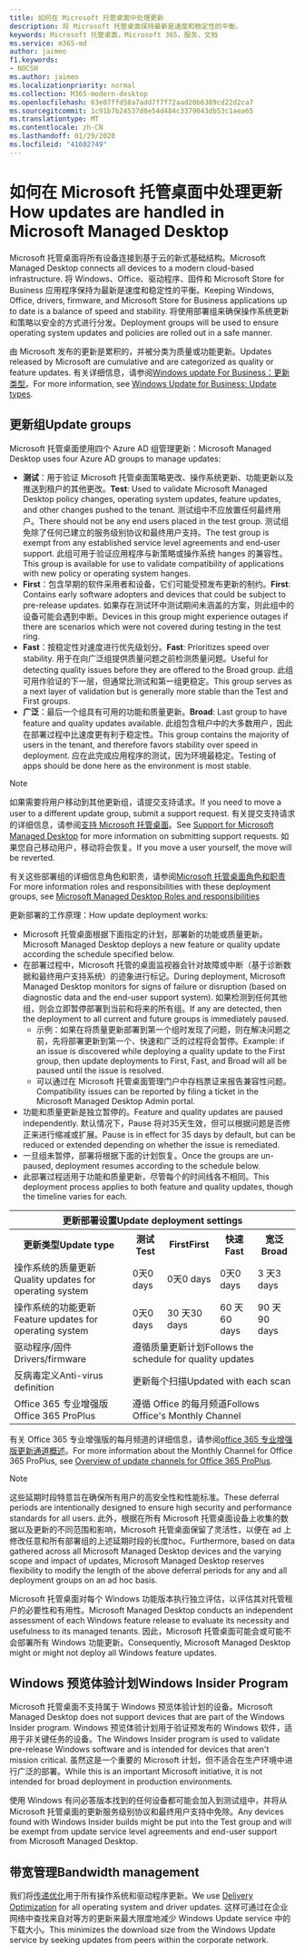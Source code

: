 ```yaml
---
title: 如何在 Microsoft 托管桌面中处理更新
description: 将 Microsoft 托管桌面保持最新是速度和稳定性的平衡。
keywords: Microsoft 托管桌面，Microsoft 365，服务，文档
ms.service: m365-md
author: jaimeo
f1.keywords:
- NOCSH
ms.author: jaimeo
ms.localizationpriority: normal
ms.collection: M365-modern-desktop
ms.openlocfilehash: 63e07ffd58a7add7f7f72aad20b6389cd22d2ca7
ms.sourcegitcommit: 1c91b7b24537d0e54d484c3379043db53c1aea65
ms.translationtype: MT
ms.contentlocale: zh-CN
ms.lasthandoff: 01/29/2020
ms.locfileid: "41602749"
---
```

# <a name="how-updates-are-handled-in-microsoft-managed-desktop"></a><span data-ttu-id="becf3-104">如何在 Microsoft 托管桌面中处理更新</span><span class="sxs-lookup"><span data-stu-id="becf3-104">How updates are handled in Microsoft Managed Desktop</span></span>


<!--This topic is the target for a "Learn more" link in the Admin Portal (aka.ms/update-rings); do not delete.-->

<!--Update management -->

<span data-ttu-id="becf3-105">Microsoft 托管桌面将所有设备连接到基于云的新式基础结构。</span><span class="sxs-lookup"><span data-stu-id="becf3-105">Microsoft Managed Desktop connects all devices to a modern cloud-based infrastructure.</span></span> <span data-ttu-id="becf3-106">将 Windows、Office、驱动程序、固件和 Microsoft Store for Business 应用程序保持为最新是速度和稳定性的平衡。</span><span class="sxs-lookup"><span data-stu-id="becf3-106">Keeping Windows, Office, drivers, firmware, and Microsoft Store for Business applications up to date is a balance of speed and stability.</span></span> <span data-ttu-id="becf3-107">将使用部署组来确保操作系统更新和策略以安全的方式进行分发。</span><span class="sxs-lookup"><span data-stu-id="becf3-107">Deployment groups will be used to ensure operating system updates and policies are rolled out in a safe manner.</span></span> 

<span data-ttu-id="becf3-108">由 Microsoft 发布的更新是累积的，并被分类为质量或功能更新。</span><span class="sxs-lookup"><span data-stu-id="becf3-108">Updates released by Microsoft are cumulative and are categorized as quality or feature updates.</span></span>
<span data-ttu-id="becf3-109">有关详细信息，请参阅[Windows update For Business：更新类型](https://docs.microsoft.com/windows/deployment/update/waas-manage-updates-wufb#update-types)。</span><span class="sxs-lookup"><span data-stu-id="becf3-109">For more information, see [Windows Update for Business: Update types](https://docs.microsoft.com/windows/deployment/update/waas-manage-updates-wufb#update-types).</span></span> 

## <a name="update-groups"></a><span data-ttu-id="becf3-110">更新组</span><span class="sxs-lookup"><span data-stu-id="becf3-110">Update groups</span></span>

<span data-ttu-id="becf3-111">Microsoft 托管桌面使用四个 Azure AD 组管理更新：</span><span class="sxs-lookup"><span data-stu-id="becf3-111">Microsoft Managed Desktop uses four Azure AD groups to manage updates:</span></span>

- <span data-ttu-id="becf3-112">**测试**：用于验证 Microsoft 托管桌面策略更改、操作系统更新、功能更新以及推送到租户的其他更改。</span><span class="sxs-lookup"><span data-stu-id="becf3-112">**Test**: Used to validate Microsoft Managed Desktop policy changes, operating system updates, feature updates, and other changes pushed to the tenant.</span></span> <span data-ttu-id="becf3-113">测试组中不应放置任何最终用户。</span><span class="sxs-lookup"><span data-stu-id="becf3-113">There should not be any end users placed in the test group.</span></span> <span data-ttu-id="becf3-114">测试组免除了任何已建立的服务级别协议和最终用户支持。</span><span class="sxs-lookup"><span data-stu-id="becf3-114">The test group is exempt from any established service level agreements and end-user support.</span></span> <span data-ttu-id="becf3-115">此组可用于验证应用程序与新策略或操作系统 hanges 的兼容性。</span><span class="sxs-lookup"><span data-stu-id="becf3-115">This group is available for use to validate compatibility of applications with new policy or operating system hanges.</span></span>  
- <span data-ttu-id="becf3-116">**First**：包含早期的软件采用者和设备，它们可能受预发布更新的制约。</span><span class="sxs-lookup"><span data-stu-id="becf3-116">**First**: Contains early software adopters and devices that could be subject to pre-release updates.</span></span> <span data-ttu-id="becf3-117">如果存在测试环中测试期间未涵盖的方案，则此组中的设备可能会遇到中断。</span><span class="sxs-lookup"><span data-stu-id="becf3-117">Devices in this group might experience outages if there are scenarios which were not covered during testing in the test ring.</span></span>
- <span data-ttu-id="becf3-118">**Fast**：按稳定性对速度进行优先级划分。</span><span class="sxs-lookup"><span data-stu-id="becf3-118">**Fast**: Prioritizes speed over stability.</span></span> <span data-ttu-id="becf3-119">用于在向广泛组提供质量问题之前检测质量问题。</span><span class="sxs-lookup"><span data-stu-id="becf3-119">Useful for detecting quality issues before they are offered to the Broad group.</span></span> <span data-ttu-id="becf3-120">此组可用作验证的下一层，但通常比测试和第一组更稳定。</span><span class="sxs-lookup"><span data-stu-id="becf3-120">This group serves as a next layer of validation but is generally more stable than the Test and First groups.</span></span> 
- <span data-ttu-id="becf3-121">**广泛**：最后一个组具有可用的功能和质量更新。</span><span class="sxs-lookup"><span data-stu-id="becf3-121">**Broad**: Last group to have feature and quality updates available.</span></span> <span data-ttu-id="becf3-122">此组包含租户中的大多数用户，因此在部署过程中比速度更有利于稳定性。</span><span class="sxs-lookup"><span data-stu-id="becf3-122">This group contains the majority of users in the tenant, and therefore favors stability over speed in deployment.</span></span> <span data-ttu-id="becf3-123">应在此完成应用程序的测试，因为环境最稳定。</span><span class="sxs-lookup"><span data-stu-id="becf3-123">Testing of apps should be done here as the environment is most stable.</span></span> 

> [!NOTE]
> <span data-ttu-id="becf3-124">如果需要将用户移动到其他更新组，请提交支持请求。</span><span class="sxs-lookup"><span data-stu-id="becf3-124">If you need to move a user to a different update group, submit a support request.</span></span> <span data-ttu-id="becf3-125">有关提交支持请求的详细信息，请参阅[支持 Microsoft 托管桌面](support.md)。</span><span class="sxs-lookup"><span data-stu-id="becf3-125">See [Support for Microsoft Managed Desktop](support.md) for more information on submitting support requests.</span></span> <span data-ttu-id="becf3-126">如果您自己移动用户，移动将会恢复。</span><span class="sxs-lookup"><span data-stu-id="becf3-126">If you move a user yourself, the move will be reverted.</span></span>

<span data-ttu-id="becf3-127">有关这些部署组的详细信息角色和职责，请参阅[Microsoft 托管桌面角色和职责](../intro/roles-and-responsibilities.md)</span><span class="sxs-lookup"><span data-stu-id="becf3-127">For more information roles and responsibilities with these deployment groups, see [Microsoft Managed Desktop Roles and responsibilities](../intro/roles-and-responsibilities.md)</span></span>

<span data-ttu-id="becf3-128">更新部署的工作原理：</span><span class="sxs-lookup"><span data-stu-id="becf3-128">How update deployment works:</span></span>
- <span data-ttu-id="becf3-129">Microsoft 托管桌面根据下面指定的计划，部署新的功能或质量更新。</span><span class="sxs-lookup"><span data-stu-id="becf3-129">Microsoft Managed Desktop deploys a new feature or quality update according the schedule specified below.</span></span>
- <span data-ttu-id="becf3-130">在部署过程中，Microsoft 托管的桌面监视器会针对故障或中断（基于诊断数据和最终用户支持系统）的迹象进行标记。</span><span class="sxs-lookup"><span data-stu-id="becf3-130">During deployment, Microsoft Managed Desktop monitors for signs of failure or disruption (based on diagnostic data and the end-user support system).</span></span> <span data-ttu-id="becf3-131">如果检测到任何其他组，则会立即暂停部署到当前和将来的所有组。</span><span class="sxs-lookup"><span data-stu-id="becf3-131">If any are detected, then the deployment to all current and future groups is immediately paused.</span></span>
    - <span data-ttu-id="becf3-132">示例：如果在将质量更新部署到第一个组时发现了问题，则在解决问题之前，先将部署更新到第一个、快速和广泛的过程将会暂停。</span><span class="sxs-lookup"><span data-stu-id="becf3-132">Example: if an issue is discovered while deploying a quality update to the First group, then update deployments to First, Fast, and Broad will all be paused until the issue is resolved.</span></span>
    - <span data-ttu-id="becf3-133">可以通过在 Microsoft 托管桌面管理门户中存档票证来报告兼容性问题。</span><span class="sxs-lookup"><span data-stu-id="becf3-133">Compatibility issues can be reported by filing a ticket in the Microsoft Managed Desktop Admin portal.</span></span>
- <span data-ttu-id="becf3-134">功能和质量更新是独立暂停的。</span><span class="sxs-lookup"><span data-stu-id="becf3-134">Feature and quality updates are paused independently.</span></span> <span data-ttu-id="becf3-135">默认情况下，Pause 将对35天生效，但可以根据问题是否修正来进行缩减或扩展。</span><span class="sxs-lookup"><span data-stu-id="becf3-135">Pause is in effect for 35 days by default, but can be reduced or extended depending on whether the issue is remediated.</span></span>
- <span data-ttu-id="becf3-136">一旦组未暂停，部署将根据下面的计划恢复。</span><span class="sxs-lookup"><span data-stu-id="becf3-136">Once the groups are un-paused, deployment resumes according to the schedule below.</span></span>
- <span data-ttu-id="becf3-137">此部署过程适用于功能和质量更新，尽管每个的时间线各不相同。</span><span class="sxs-lookup"><span data-stu-id="becf3-137">This deployment process applies to both feature and quality updates, though the timeline varies for each.</span></span>




<table>
<tr><th colspan="5"><span data-ttu-id="becf3-138">更新部署设置</span><span class="sxs-lookup"><span data-stu-id="becf3-138">Update deployment settings</span></span></th></tr>
<tr><th><span data-ttu-id="becf3-139">更新类型</span><span class="sxs-lookup"><span data-stu-id="becf3-139">Update type</span></span></th><th><span data-ttu-id="becf3-140">测试</span><span class="sxs-lookup"><span data-stu-id="becf3-140">Test</span></span></th><th><span data-ttu-id="becf3-141">First</span><span class="sxs-lookup"><span data-stu-id="becf3-141">First</span></span></th><th><span data-ttu-id="becf3-142">快速</span><span class="sxs-lookup"><span data-stu-id="becf3-142">Fast</span></span></th><th><span data-ttu-id="becf3-143">宽泛</span><span class="sxs-lookup"><span data-stu-id="becf3-143">Broad</span></span></th></tr>
<tr><td><span data-ttu-id="becf3-144">操作系统的质量更新</span><span class="sxs-lookup"><span data-stu-id="becf3-144">Quality updates for operating system</span></span></td><td><span data-ttu-id="becf3-145">0天</span><span class="sxs-lookup"><span data-stu-id="becf3-145">0 days</span></span></td><td><span data-ttu-id="becf3-146">0天</span><span class="sxs-lookup"><span data-stu-id="becf3-146">0 days</span></span></td><td><span data-ttu-id="becf3-147">0天</span><span class="sxs-lookup"><span data-stu-id="becf3-147">0 days</span></span></td><td><span data-ttu-id="becf3-148">3 天</span><span class="sxs-lookup"><span data-stu-id="becf3-148">3 days</span></span></td></tr>
<tr><td><span data-ttu-id="becf3-149">操作系统的功能更新</span><span class="sxs-lookup"><span data-stu-id="becf3-149">Feature updates for operating system</span></span></td><td><span data-ttu-id="becf3-150">0天</span><span class="sxs-lookup"><span data-stu-id="becf3-150">0 days</span></span></td><td><span data-ttu-id="becf3-151">30 天</span><span class="sxs-lookup"><span data-stu-id="becf3-151">30 days</span></span></td><td><span data-ttu-id="becf3-152">60 天</span><span class="sxs-lookup"><span data-stu-id="becf3-152">60 days</span></span></td><td><span data-ttu-id="becf3-153">90 天</span><span class="sxs-lookup"><span data-stu-id="becf3-153">90 days</span></span></td></tr>
<tr><td><span data-ttu-id="becf3-154">驱动程序/固件</span><span class="sxs-lookup"><span data-stu-id="becf3-154">Drivers/firmware</span></span></td><td colspan="4"><span data-ttu-id="becf3-155">遵循质量更新计划</span><span class="sxs-lookup"><span data-stu-id="becf3-155">Follows the schedule for quality updates</span></span></td></tr>
<tr><td><span data-ttu-id="becf3-156">反病毒定义</span><span class="sxs-lookup"><span data-stu-id="becf3-156">Anti-virus definition</span></span></td><td colspan="4"><span data-ttu-id="becf3-157">更新每个扫描</span><span class="sxs-lookup"><span data-stu-id="becf3-157">Updated with each scan</span></span></td></tr>
<tr><td><span data-ttu-id="becf3-158">Office 365 专业增强版</span><span class="sxs-lookup"><span data-stu-id="becf3-158">Office 365 ProPlus</span></span></td><td colspan="4"><span data-ttu-id="becf3-159">遵循 Office 的每月频道</span><span class="sxs-lookup"><span data-stu-id="becf3-159">Follows Office's Monthly Channel</span></span>
</table>

<span data-ttu-id="becf3-160">有关 Office 365 专业增强版的每月频道的详细信息，请参阅[office 365 专业增强版更新通道概述](https://docs.microsoft.com/deployoffice/overview-of-update-channels-for-office-365-proplus)。</span><span class="sxs-lookup"><span data-stu-id="becf3-160">For more information about the Monthly Channel for Office 365 ProPlus, see [Overview of update channels for Office 365 ProPlus](https://docs.microsoft.com/deployoffice/overview-of-update-channels-for-office-365-proplus).</span></span>

>[!NOTE]
><span data-ttu-id="becf3-161">这些延期时段特意旨在确保所有用户的高安全性和性能标准。</span><span class="sxs-lookup"><span data-stu-id="becf3-161">These deferral periods are intentionally designed to ensure high security and performance standards for all users.</span></span> <span data-ttu-id="becf3-162">此外，根据在所有 Microsoft 托管桌面设备上收集的数据以及更新的不同范围和影响，Microsoft 托管桌面保留了灵活性，以便在 ad 上修改任意和所有部署组的上述延期时段的长度hoc。</span><span class="sxs-lookup"><span data-stu-id="becf3-162">Furthermore, based on data gathered across all Microsoft Managed Desktop devices and the varying scope and impact of updates, Microsoft Managed Desktop reserves flexibility to modify the length of the above deferral periods for any and all deployment groups on an ad hoc basis.</span></span>
>
><span data-ttu-id="becf3-163">Microsoft 托管桌面对每个 Windows 功能版本执行独立评估，以评估其对托管租户的必要性和有用性。</span><span class="sxs-lookup"><span data-stu-id="becf3-163">Microsoft Managed Desktop conducts an independent assessment of each Windows feature release to evaluate its necessity and usefulness to its managed tenants.</span></span> <span data-ttu-id="becf3-164">因此，Microsoft 托管桌面可能会或可能不会部署所有 Windows 功能更新。</span><span class="sxs-lookup"><span data-stu-id="becf3-164">Consequently, Microsoft Managed Desktop might or might not deploy all Windows feature updates.</span></span> 

## <a name="windows-insider-program"></a><span data-ttu-id="becf3-165">Windows 预览体验计划</span><span class="sxs-lookup"><span data-stu-id="becf3-165">Windows Insider Program</span></span>

<span data-ttu-id="becf3-166">Microsoft 托管桌面不支持属于 Windows 预览体验计划的设备。</span><span class="sxs-lookup"><span data-stu-id="becf3-166">Microsoft Managed Desktop does not support devices that are part of the Windows Insider program.</span></span> <span data-ttu-id="becf3-167">Windows 预览体验计划用于验证预发布的 Windows 软件，适用于非关键任务的设备。</span><span class="sxs-lookup"><span data-stu-id="becf3-167">The Windows Insider program is used to validate pre-release Windows software and is intended for devices that aren't mission critical.</span></span> <span data-ttu-id="becf3-168">虽然这是一个重要的 Microsoft 计划，但不适合在生产环境中进行广泛的部署。</span><span class="sxs-lookup"><span data-stu-id="becf3-168">While this is an important Microsoft initiative, it is not intended for broad deployment in production environments.</span></span> 

<span data-ttu-id="becf3-169">使用 Windows 有问必答版本找到的任何设备都可能会加入到测试组中，并将从 Microsoft 托管桌面的更新服务级别协议和最终用户支持中免除。</span><span class="sxs-lookup"><span data-stu-id="becf3-169">Any devices found with Windows Insider builds might be put into the Test group and will be exempt from update service level agreements and end-user support from Microsoft Managed Desktop.</span></span>

## <a name="bandwidth-management"></a><span data-ttu-id="becf3-170">带宽管理</span><span class="sxs-lookup"><span data-stu-id="becf3-170">Bandwidth management</span></span>

<span data-ttu-id="becf3-171">我们将[传递优化](https://docs.microsoft.com/windows/deployment/update/waas-delivery-optimization)用于所有操作系统和驱动程序更新。</span><span class="sxs-lookup"><span data-stu-id="becf3-171">We use [Delivery Optimization](https://docs.microsoft.com/windows/deployment/update/waas-delivery-optimization) for all operating system and driver updates.</span></span> <span data-ttu-id="becf3-172">这样可通过在企业网络中查找来自对等方的更新来最大限度地减少 Windows Update service 中的下载大小。</span><span class="sxs-lookup"><span data-stu-id="becf3-172">This minimizes the download size from the Windows Update service by seeking updates from peers within the corporate network.</span></span>


